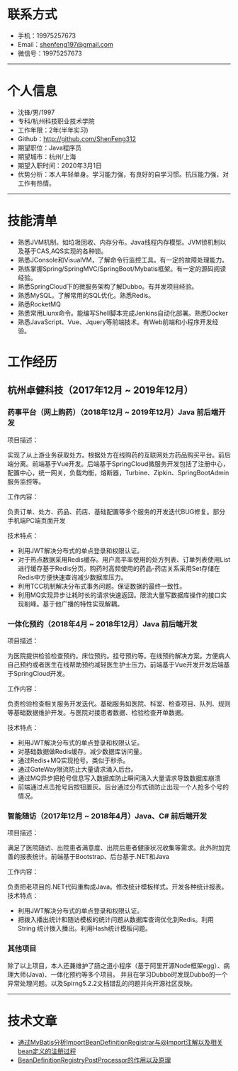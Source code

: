 # 联系方式
- 手机：19975257673
- Email：shenfeng197@gmail.com
- 微信号：19975257673
---

# 个人信息

 - 沈锋/男/1997
 - 专科/杭州科技职业技术学院 
 - 工作年限：2年(半年实习)
 - Github：http://github.com/ShenFeng312
 - 期望职位：Java程序员
 - 期望城市：杭州/上海
 - 期望入职时间：2020年3月1日
 - 优势分析：本人年轻单身。学习能力强，有良好的自学习惯。抗压能力强，对工作有热情。

---
# 技能清单
- 熟悉JVM机制。如垃圾回收、内存分布。Java线程内存模型。JVM锁机制以及基于CAS,AQS实现的各种锁。
- 熟悉JConsole和VisualVM，了解命令行监控工具。有一定的故障处理能力。
- 熟练掌握Spring/SpringMVC/SpringBoot/Mybatis框架。有一定的源码阅读经验。
- 熟悉SpringCloud下的微服务架构了解Dubbo。有并发项目经验。
- 熟悉MySQL。了解常用的SQL优化。熟悉Redis。
- 熟悉RocketMQ
- 熟悉常用Liunx命令。能编写Shell脚本完成Jenkins自动化部署。熟悉Docker
- 熟悉JavaScript、Vue、Jquery等前端技术。有Web前端和小程序开发经验。

# 工作经历

## 杭州卓健科技（2017年12月 ~ 2019年12月）

### 药事平台（网上购药）（2018年12月 ~ 2019年12月）Java 前后端开发
项目描述：

实现了从上游业务获取处方。根据处方在线购药的互联网处方药品购买平台。前后端分离。前端基于Vue开发。后端基于SpringCloud微服务开发包括了注册中心，配置中心，统一网关，负载均衡，熔断器，Turbine、Zipkin、SpringBootAdmin服务监控等。

工作内容：

负责订单、处方、药品、药店、基础配置等多个服务的开发迭代BUG修复。部分手机端PC端页面开发

技术特点：

- 利用JWT解决分布式的单点登录和权限认证。
- 对于热点数据采用Redis缓存。用户高平率使用的处方列表、订单列表使用List进行缓存基于Redis分页。购药时高频使用的药品-药店关系采用Set存储在Redis中方便快速查询减少数据库压力。
- 利用TCC机制解决分布式事务问题。保证数据的最终一致性。
- 利用MQ实现异步让耗时长的请求快速返回。限流大量写数据库操作的接口实现削峰。基于他广播的特性实现解耦。
### 一体化预约（2018年4月 ~ 2018年12月）Java 前后端开发
项目描述：

为医院提供检验检查预约。床位预约。挂号预约等。在线预约解决方案。方便病人自己预约或者医生在线帮助预约减轻医生护士压力。前端基于Vue开发开发后端基于SpringCloud开发。

工作内容：

负责检验检查相关服务开发迭代。基础服务如医院、科室、检查项目、队列、规则等基础数据维护开发。与医院对接患者数据、检验检查开单数据。

技术特点：

- 利用JWT解决分布式的单点登录和权限认证。
- 对基础数据做Redis缓存。减少数据库访问量。
- 通过Redis+MQ实现抢号。类似于秒杀。
- 通过GateWay限流防止大量请求涌入后台。
- 通过MQ异步把抢号信息写入数据库防止瞬间涌入大量请求导致数据库崩溃
- 前端通过点击抢号后按钮置灰。后台通过分布式锁防止出现一个人抢多个号的情况。



### 智能随访（2017年12月 ~ 2018年4月）Java、C# 前后端开发
项目描述：

满足了医院随访、出院患者满意度、出院后患者健康状况收集等需求。此外附加完善的报表统计。前端基于Bootstrap、后台基于.NET和Java

工作内容：

负责把老项目的.NET代码重构成Java。修改统计模板样式。开发各种统计报表。
技术特点：
- 利用JWT解决分布式的单点登录和权限认证。
- 把拨入播出统计和随访模板的统计问题从数据库查询优化到Redis。利用String 统计拨入播出。利用Hash统计模板问题。

### 其他项目
除了以上项目，本人还兼维护了肠之道小程序（基于阿里开源Node框架egg）、病理大师(Java)、一体化预约等多个项目。
并且在学习Dubbo时发现Dubbo的一个异常处理问题。以及Spirng5.2.2文档错乱的问题并向开源社区反映。

---

# 技术文章

- [通过MyBatis分析ImportBeanDefinitionRegistrar与@Import注解以及相关bean定义的注册过程](https://github.com/ShenFeng312/study/blob/master/spring/Mybatis%E6%89%AB%E5%8C%85Import%E6%B3%A8%E8%A7%A3%E5%AE%9E%E7%8E%B0%E5%8E%9F%E7%90%86.md)
- [BeanDefinitionRegistryPostProcessor的作用以及原理](https://github.com/ShenFeng312/study/blob/master/spring/BeanDefinitionRegistryPostProcessor%E6%8E%A5%E5%8F%A3.md) 
